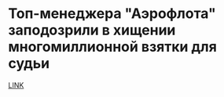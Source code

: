 # Топ-менеджера "Аэрофлота" заподозрили в хищении многомиллионной взятки для судьи



[LINK](https://varlamov.ru/2341554.html)